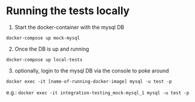 
# Running the tests locally

1. Start the docker-container with the mysql DB

`docker-compose up mock-mysql`

2. Once the DB is up and running

`docker-compose up local-tests`

3. optionally, login to the mysql DB via the console to poke around

`docker exec -it [name-of-running-docker-image] mysql -u test -p`

e.g.:
`docker exec -it integration-testing_mock-mysql_1 mysql -u test -p`


